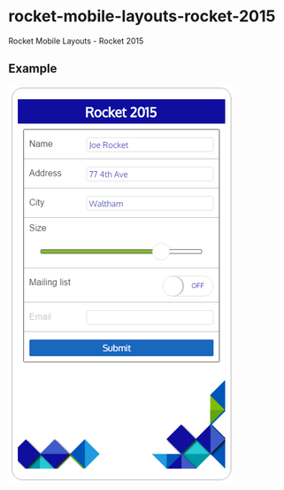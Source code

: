 # rocket-mobile-layouts-rocket-2015
Rocket Mobile Layouts - Rocket 2015

## Example
![Rocket 2015 Sample](/sample.png)
